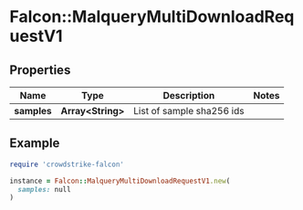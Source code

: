 # Falcon::MalqueryMultiDownloadRequestV1

## Properties

| Name | Type | Description | Notes |
| ---- | ---- | ----------- | ----- |
| **samples** | **Array&lt;String&gt;** | List of sample sha256 ids |  |

## Example

```ruby
require 'crowdstrike-falcon'

instance = Falcon::MalqueryMultiDownloadRequestV1.new(
  samples: null
)
```

